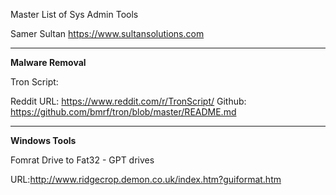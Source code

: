 Master List of Sys Admin Tools 


Samer Sultan
https://www.sultansolutions.com


----
**Malware Removal**

Tron Script:

Reddit URL: https://www.reddit.com/r/TronScript/
Github: https://github.com/bmrf/tron/blob/master/README.md



----
**Windows Tools**

Fomrat Drive to Fat32 - GPT drives

URL:http://www.ridgecrop.demon.co.uk/index.htm?guiformat.htm
